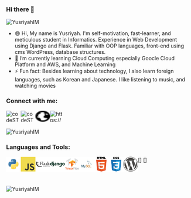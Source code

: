 ### Hi there 👋

<p align="left"> <img src="https://komarev.com/ghpvc/?username=YusriyahIM" alt="YusriyahIM" /> </p>

- 😄 Hi, My name is Yusriyah. I'm self-motivation, fast-learner, and meticulous student in Informatics. Experience in Web Development using Django and Flask. Familiar with OOP languages, front-end using cms WordPress, database structures.
- 🌱 I’m currently learning Cloud Computing especially Goocle Cloud Platform and AWS, and Machine Learning
- ⚡ Fun fact: Besides learning about technology, I also learn foreign languages, such as Korean and Japanese. I like listening to music, and watching movies

### Connect with me:

[<img align="left" alt="codeSTACKr | LinkedIn" height="30" width="40" src="https://cdn.jsdelivr.net/npm/simple-icons@v3/icons/linkedin.svg" />][linkedin]
[<img align="left" alt="codeSTACKr | Instagram" height="30" width="40" src="https://cdn.jsdelivr.net/npm/simple-icons@v3/icons/gmail.svg" />][email]
[<img align="left" alt="http://yusriyahisna.my.id/" height="30" width="40" src="https://raw.githubusercontent.com/iconic/open-iconic/master/svg/globe.svg" />][website]
[<img align="left" alt="https://www.instagram.com/yusriyah.im/" height="30" width="40" src="https://cdn.jsdelivr.net/npm/simple-icons@v3/icons/instagram.svg" />][instagram]

<br /><br />

<p><img align="center" src="https://github-readme-stats.vercel.app/api?username=YusriyahIM&show_icons=true" alt="YusriyahIM" /></p>

### Languages and Tools:

[<img align="left" alt="Python" width="40" height="40" src="https://raw.githubusercontent.com/github/explore/80688e429a7d4ef2fca1e82350fe8e3517d3494d/topics/python/python.png" />][python]
[<img align="left" alt="JavaScript" width="40" height="40" src="https://raw.githubusercontent.com/github/explore/80688e429a7d4ef2fca1e82350fe8e3517d3494d/topics/javascript/javascript.png" />][javascript]
[<img align="left" alt="Flask" width="40" height="40" src="https://raw.githubusercontent.com/github/explore/80688e429a7d4ef2fca1e82350fe8e3517d3494d/topics/flask/flask.png" />][flask]
[<img align="left" alt="Django" width="40" height="40" src="https://raw.githubusercontent.com/github/explore/80688e429a7d4ef2fca1e82350fe8e3517d3494d/topics/django/django.png" />][django]
[<img align="left" alt="TensorFlow" width="40" height="40" src="https://raw.githubusercontent.com/github/explore/80688e429a7d4ef2fca1e82350fe8e3517d3494d/topics/tensorflow/tensorflow.png" />][tensorflow]
[<img align="left" alt="mySQL" width="40" height="40" src="https://raw.githubusercontent.com/github/explore/80688e429a7d4ef2fca1e82350fe8e3517d3494d/topics/mysql/mysql.png" />][mysql]
[<img align="left" alt="HTML" width="40" height="40" src="https://raw.githubusercontent.com/github/explore/80688e429a7d4ef2fca1e82350fe8e3517d3494d/topics/html/html.png" />]
[<img align="left" alt="CSS" width="40" height="40" src="https://raw.githubusercontent.com/github/explore/80688e429a7d4ef2fca1e82350fe8e3517d3494d/topics/css/css.png" />]
[<img align="left" alt="WordPress" width="40" height="40" src="https://raw.githubusercontent.com/github/explore/80688e429a7d4ef2fca1e82350fe8e3517d3494d/topics/wordpress/wordpress.png" />][wordpress]

<br /><br />

<p><img align="left" src="https://github-readme-stats.vercel.app/api/top-langs/?username=YusriyahIM&layout=compact" alt="YusriyahIM" /></p>

[website]: http://yusriyahisna.my.id/
[python]: https://www.python.org/
[linkedin]: https://www.linkedin.com/in/yusriyah-im/
[instagram]: https://www.instagram.com/yusriyah.im/
[email]: mailto:yusriyahisna24@gmail.com
[javascript]: https://www.javascript.com/
[mysql]: https://www.mysql.com/
[flask]: https://flask-doc.readthedocs.io/
[django]: https://www.djangoproject.com/
[tensorflow]: https://www.tensorflow.org/
[wordpress]: https://wordpress.com/

<!--
**YusriyahIM/YusriyahIM** is a ✨ _special_ ✨ repository because its `README.md` (this file) appears on your GitHub profile.

Here are some ideas to get you started:

- 🔭 I’m currently working on ...
- 🌱 I’m currently learning ...
- 👯 I’m looking to collaborate on ...
- 🤔 I’m looking for help with ...
- 💬 Ask me about ...
- 📫 How to reach me: ...
- 😄 Pronouns: ...
- ⚡ Fun fact: ...
-->
